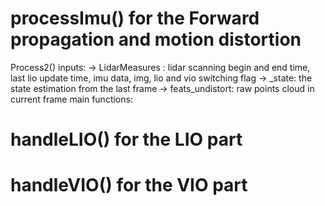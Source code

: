 # processImu() for the Forward propagation and motion distortion
Process2()
	inputs: 
		-> LidarMeasures : lidar scanning begin and end time, last lio update time, imu data, img, lio and vio switching flag
		-> \_state: the state estimation from the last frame 
		-> feats\_undistort: raw points cloud in current frame
	main functions:
	

# handleLIO() for the LIO part

# handleVIO() for the VIO part
